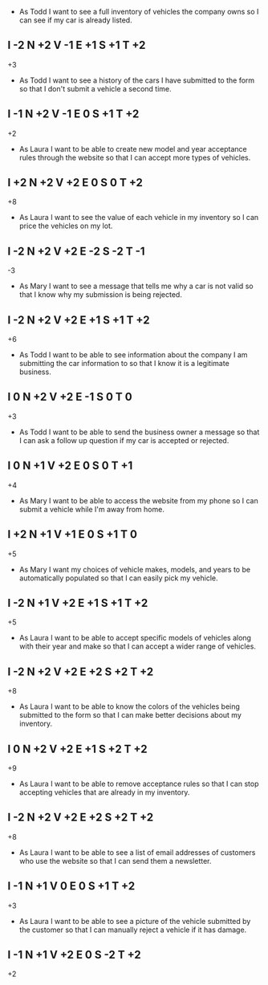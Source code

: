- As Todd I want to see a full inventory of vehicles the company owns so I can see if my car is already listed.

I -2
N +2
V -1
E +1
S +1
T +2
----
  +3

- As Todd I want to see a history of the cars I have submitted to the form so that I don't submit a vehicle a second time.

I -1
N +2
V -1
E  0
S +1
T +2
----
  +2

- As Laura I want to be able to create new model and year acceptance rules through the website so that I can accept more types of vehicles.

I +2
N +2
V +2
E  0
S  0
T +2
----
  +8

- As Laura I want to see the value of each vehicle in my inventory so I can price the vehicles on my lot.

I -2
N +2
V +2
E -2
S -2
T -1
----
  -3

- As Mary I want to see a message that tells me why a car is not valid so that I know why my submission is being rejected.

I -2
N +2
V +2
E +1
S +1
T +2
----
  +6

- As Todd I want to be able to see information about the company I am submitting the car information to so that I know it is a legitimate business.

I  0
N +2
V +2
E -1
S  0
T  0
----
  +3

- As Todd I want to be able to send the business owner a message so that I can ask a follow up question if my car is accepted or rejected.

I  0
N +1
V +2
E  0
S  0
T +1
----
  +4

- As Mary I want to be able to access the website from my phone so I can submit a vehicle while I'm away from home.

I +2
N +1
V +1
E  0
S +1
T  0
----
  +5

- As Mary I want my choices of vehicle makes, models, and years to be automatically populated so that I can easily pick my vehicle.

I -2
N +1
V +2
E +1
S +1
T +2
----
  +5

- As Laura I want to be able to accept specific models of vehicles along with their year and make so that I can accept a wider range of vehicles.

I -2
N +2
V +2
E +2
S +2
T +2
----
  +8

- As Laura I want to be able to know the colors of the vehicles being submitted to the form so that I can make better decisions about my inventory.

I  0
N +2
V +2
E +1
S +2
T +2
----
  +9

- As Laura I want to be able to remove acceptance rules so that I can stop accepting vehicles that are already in my inventory.

I -2
N +2
V +2
E +2
S +2
T +2
----
  +8

- As Laura I want to be able to see a list of email addresses of customers who use the website so that I can send them a newsletter.

I -1
N +1
V  0
E  0
S +1
T +2
----
  +3

- As Laura I want to be able to see a picture of the vehicle submitted by the customer so that I can manually reject a vehicle if it has damage.

I -1
N +1
V +2
E  0
S -2
T +2
----
  +2
